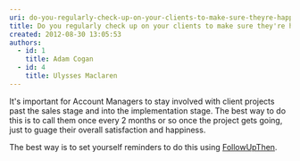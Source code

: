 ```yaml
---
uri: do-you-regularly-check-up-on-your-clients-to-make-sure-theyre-happy
title: Do you regularly check up on your clients to make sure they're happy?
created: 2012-08-30 13:05:53
authors:
  - id: 1
    title: Adam Cogan
  - id: 4
    title: Ulysses Maclaren
---
```





<span class='intro'> <p>​It's important for Account Managers to stay involved with client projects past the 
                sales stage and into the implementation stage. The best way to do this is to call 
                them once every 2 months or so once the project gets going, just to guage their 
                overall satisfaction and happiness.
             <br></p> </span>

<p>The best way is&#160;to set yourself reminders to do this ​using <a href="/_layouts/15/FIXUPREDIRECT.ASPX?WebId=3dfc0e07-e23a-4cbb-aac2-e778b71166a2&amp;TermSetId=07da3ddf-0924-4cd2-a6d4-a4809ae20160&amp;TermId=aa8c8dd3-1cd7-414c-b13e-d1a225e05ef0">FollowUpT​hen</a>.</p>


